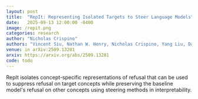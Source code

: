 ```yaml
---
layout: post
title:  "RepIt: Representing Isolated Targets to Steer Language Models"
date:   2025-09-13 12:00:00 -0400
image: /repit.png
categories: research
author: "Nicholas Crispino"
authors: "Vincent Siu, Nathan W. Henry, Nicholas Crispino, Yang Liu, Dawn Song, Chenguang Wang"
venue: in arXiv:2509.13281
arxiv: https://arxiv.org/abs/2509.13281
code: todo
---
```


RepIt isolates concept-specific representations of refusal that can be used to suppress refusal on target concepts while preserving the baseline model's refusal on other concepts using steering methods in interpretability.